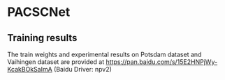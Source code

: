 # PACSCNet
## Training results
The train weights and experimental results on Potsdam dataset and Vaihingen dataset are provided at https://pan.baidu.com/s/15E2HNPjWy-KcakBOkSaImA (Baidu Driver: npv2)
